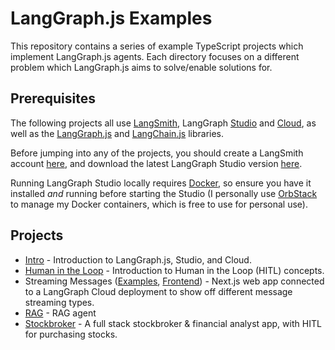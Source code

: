 # LangGraph.js Examples

This repository contains a series of example TypeScript projects which implement LangGraph.js agents.
Each directory focuses on a different problem which LangGraph.js aims to solve/enable solutions for.

## Prerequisites

The following projects all use [LangSmith](https://smith.langchain.com/), LangGraph [Studio](https://github.com/langchain-ai/langgraph-studio) and [Cloud](https://langchain-ai.github.io/langgraph/cloud/), as well as the [LangGraph.js](https://langchain-ai.github.io/langgraphjs/) and [LangChain.js](https://js.langchain.com/v0.2/docs/introduction/) libraries.

Before jumping into any of the projects, you should create a LangSmith account [here](https://smith.langchain.com/), and download the latest LangGraph Studio version [here](https://github.com/langchain-ai/langgraph-studio/releases/latest).

Running LangGraph Studio locally requires [Docker](https://www.docker.com/), so ensure you have it installed _and_ running before starting the Studio (I personally use [OrbStack](https://orbstack.dev/) to manage my Docker containers, which is free to use for personal use).

## Projects

- [Intro](./1_intro/README.md) - Introduction to LangGraph.js, Studio, and Cloud.
- [Human in the Loop](./2_human_in_the_loop/README.md) - Introduction to Human in the Loop (HITL) concepts.
- Streaming Messages ([Examples](./3_streaming_messages/README.md), [Frontend](./3_streaming_messages_frontend/README.md)) - Next.js web app connected to a LangGraph Cloud deployment to show off different message streaming types.
- [RAG](./4_RAG/README.md) - RAG agent
- [Stockbroker](./5_stockbroker/README.md) - A full stack stockbroker & financial analyst app, with HITL for purchasing stocks.
